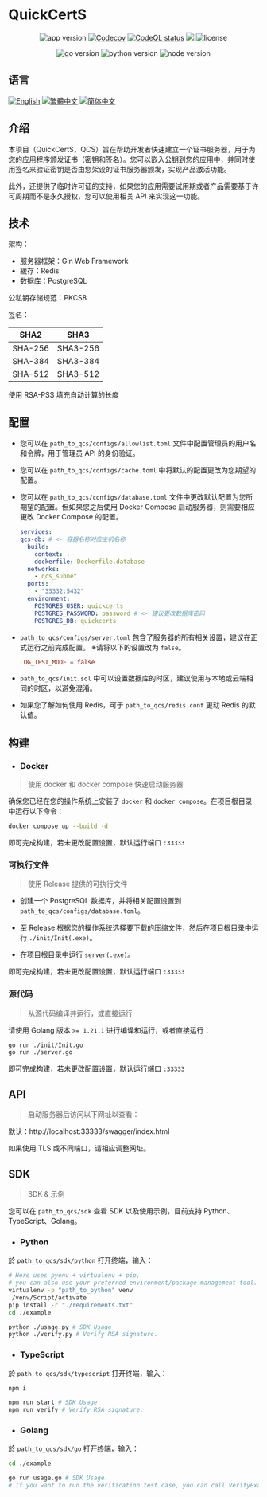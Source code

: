 # QuickCertS

<p align="center">
    <img alt="app version" src="https://img.shields.io/github/v/release/mmq88/quickcerts"></img>
    <a href="https://app.codecov.io/gh/mmq88/quickcerts"><img alt="Codecov" src="https://img.shields.io/codecov/c/github/mmq88/quickcerts?logo=codecov&logoColor=%23F01F7A&label=codecov"></a>
    <a href="https://github.com/mmq88/quickcerts/actions/workflows/codeql.yml"><img src="https://github.com/mmq88/quickcerts/workflows/CodeQL/badge.svg" alt="CodeQL status"></a>
    <a href="https://goreportcard.com/report/github.com/mmq88/quickcerts"><img src="https://goreportcard.com/badge/github.com/mmq88/quickcerts"></a>
    <img alt="license" src="https://img.shields.io/github/license/mmq88/quickcerts"></img>
</p>

<p align="center">
    <img alt="go version" src="https://img.shields.io/github/go-mod/go-version/mmq88/quickcerts"></img>
    <img alt="python version" src="https://img.shields.io/badge/Python-v3.9.13-blue"></img>
    <img alt="node version" src="https://img.shields.io/badge/Node-v18.16.0-blue"></img>
</p>

## 语言

<p>
    <a href="./README.md"><img alt="English" src="https://img.shields.io/badge/English-6498cc?style=for-the-badge"></img></a>
    <a href="./README-zhHant.md"><img alt="繁體中文" src="https://img.shields.io/badge/繁體中文-6498cc?style=for-the-badge"></img></a>
    <a href="./README-zhHans.md"><img alt="简体中文" src="https://img.shields.io/badge/简体中文-6498cc?style=for-the-badge"></img></a>
</p>

## 介绍

本项目（QuickCertS，QCS）旨在帮助开发者快速建立一个证书服务器，用于为您的应用程序颁发证书（密钥和签名）。您可以嵌入公钥到您的应用中，并同时使用签名来验证密钥是否由您架设的证书服务器颁发，实现产品激活功能。

此外，还提供了临时许可证的支持，如果您的应用需要试用期或者产品需要基于许可周期而不是永久授权，您可以使用相关 API 来实现这一功能。

## 技术

架构：

- 服务器框架：Gin Web Framework
- 緩存：Redis
- 数据库：PostgreSQL

公私钥存储规范：PKCS8

签名：

| SHA2    | SHA3     |
| ------- | -------- |
| SHA-256 | SHA3-256 |
| SHA-384 | SHA3-384 |
| SHA-512 | SHA3-512 |

使用 RSA-PSS 填充自动计算的长度

## 配置

- 您可以在 `path_to_qcs/configs/allowlist.toml` 文件中配置管理员的用户名和令牌，用于管理员 API 的身份验证。

- 您可以在 `path_to_qcs/configs/cache.toml` 中将默认的配置更改为您期望的配置。

- 您可以在 `path_to_qcs/configs/database.toml` 文件中更改默认配置为您所期望的配置。但如果您之后使用 Docker Compose 启动服务器，则需要相应更改 Docker Compose 的配置。

  ```yml
  services:
  qcs-db: # <- 容器名称对应主机名称
    build:
      context: .
      dockerfile: Dockerfile.database
    networks:
      - qcs_subnet
    ports:
      - "33332:5432"
    environment:
      POSTGRES_USER: quickcerts
      POSTGRES_PASSWORD: password # <- 建议更改数据库密码
      POSTGRES_DB: quickcerts
  ```

- `path_to_qcs/configs/server.toml` 包含了服务器的所有相关设置，建议在正式运行之前完成配置。
  ※请将以下的设置改为 `false`。

  ```toml
  LOG_TEST_MODE = false
  ```

- `path_to_qcs/init.sql` 中可以设置数据库的时区，建议使用与本地或云端相同的时区，以避免混淆。

- 如果您了解如何使用 Redis，可于 `path_to_qcs/redis.conf` 更动 Redis 的默认值。

## 构建

- ### Docker

> 使用 docker 和 docker compose 快速启动服务器

确保您已经在您的操作系统上安装了 `docker` 和 `docker compose`。在项目根目录中运行以下命令：

```sh
docker compose up --build -d
```

即可完成构建，若未更改配置设置，默认运行端口 `:33333`

### 可执行文件

> 使用 Release 提供的可执行文件

- 创建一个 PostgreSQL 数据库，并将相关配置设置到 `path_to_qcs/configs/database.toml`。

- 至 Release 根据您的操作系统选择要下载的压缩文件，然后在项目根目录中运行 `./init/Init(.exe)`。

- 在项目根目录中运行 `server(.exe)`。

即可完成构建，若未更改配置设置，默认运行端口 `:33333`

### 源代码

> 从源代码编译并运行，或直接运行

请使用 Golang 版本 `>= 1.21.1` 进行编译和运行，或者直接运行：

```sh
go run ./init/Init.go
go run ./server.go
```

即可完成构建，若未更改配置设置，默认运行端口 `:33333`

## API

> 启动服务器后访问以下网址以查看：

默认：http://localhost:33333/swagger/index.html

如果使用 TLS 或不同端口，请相应调整网址。

## SDK

> SDK & 示例

您可以在 `path_to_qcs/sdk` 查看 SDK 以及使用示例，目前支持 Python、TypeScript、Golang。

- ### Python

於 `path_to_qcs/sdk/python` 打开终端，输入：

```sh
# Here uses pyenv + virtualenv + pip,
# you can also use your preferred environment/package management tool.
virtualenv -p "path_to_python" venv
./venv/Script/activate
pip install -r "./requirements.txt"
cd ./example

python ./usage.py # SDK Usage
python ./verify.py # Verify RSA signature.
```

- ### TypeScript

於 `path_to_qcs/sdk/typescript` 打开终端，输入：

```sh
npm i

npm run start # SDK Usage
npm run verify # Verify RSA signature.
```

- ### Golang

於 `path_to_qcs/sdk/go` 打开终端，输入：

```sh
cd ./example

go run usage.go # SDK Usage.
# If you want to run the verification test case, you can call VerifyExample().
```

